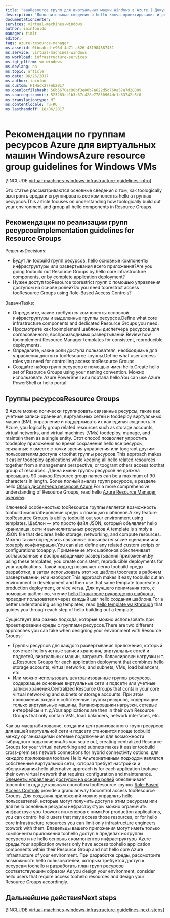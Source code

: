 ```yaml
---
title: "aaaResource групп для виртуальных машин Windows в Azure | Документы Microsoft"
description: "Дополнительные сведения о hello ключа проектирования и реализации руководства по развертыванию групп ресурсов в службах инфраструктуры Azure."
documentationcenter: 
services: virtual-machines-windows
author: iainfoulds
manager: timlt
editor: 
tags: azure-resource-manager
ms.assetid: 0fbcabcd-e96d-4d71-a526-431984887451
ms.service: virtual-machines-windows
ms.workload: infrastructure-services
ms.tgt_pltfrm: vm-windows
ms.devlang: na
ms.topic: article
ms.date: 06/26/2017
ms.author: iainfou
ms.custom: H1Hack27Feb2017
ms.openlocfilehash: 56b5670ec98bf3e80b7a622d5d760a57a7d20809
ms.sourcegitcommit: 523283cc1b3c37c428e77850964dc1c33742c5f0
ms.translationtype: MT
ms.contentlocale: ru-RU
ms.lasthandoff: 10/06/2017
---
```

# <a name="azure-resource-group-guidelines-for-windows-vms"></a><span data-ttu-id="bc982-103">Рекомендации по группам ресурсов Azure для виртуальных машин Windows</span><span class="sxs-lookup"><span data-stu-id="bc982-103">Azure resource group guidelines for Windows VMs</span></span>

[!INCLUDE [virtual-machines-windows-infrastructure-guidelines-intro](../../../includes/virtual-machines-windows-infrastructure-guidelines-intro.md)]

<span data-ttu-id="bc982-104">Это статье рассматриваются основные сведения о том, как toologically выстроить среды и сгруппировать все компоненты hello в группах ресурсов.</span><span class="sxs-lookup"><span data-stu-id="bc982-104">This article focuses on understanding how toologically build out your environment and group all hello components in Resource Groups.</span></span>

## <a name="implementation-guidelines-for-resource-groups"></a><span data-ttu-id="bc982-105">Рекомендации по реализации групп ресурсов</span><span class="sxs-lookup"><span data-stu-id="bc982-105">Implementation guidelines for Resource Groups</span></span>
<span data-ttu-id="bc982-106">Решения</span><span class="sxs-lookup"><span data-stu-id="bc982-106">Decisions:</span></span>

* <span data-ttu-id="bc982-107">Будут ли toobuild групп ресурсов, hello основные компоненты инфраструктуры или развертывания всего приложения?</span><span class="sxs-lookup"><span data-stu-id="bc982-107">Are you going toobuild out Resource Groups by hello core infrastructure components, or by complete application deployment?</span></span>
* <span data-ttu-id="bc982-108">Нужен доступ tooResource toorestrict групп с помощью управления доступом на основе ролей?</span><span class="sxs-lookup"><span data-stu-id="bc982-108">Do you need toorestrict access tooResource Groups using Role-Based Access Controls?</span></span>

<span data-ttu-id="bc982-109">Задачи</span><span class="sxs-lookup"><span data-stu-id="bc982-109">Tasks:</span></span>

* <span data-ttu-id="bc982-110">Определите, какие требуются компоненты основной инфраструктуры и выделенные группы ресурсов.</span><span class="sxs-lookup"><span data-stu-id="bc982-110">Define what core infrastructure components and dedicated Resource Groups you need.</span></span>
* <span data-ttu-id="bc982-111">Просмотрите как tooimplement шаблоны диспетчера ресурсов для согласованного, воспроизводимых развертываний.</span><span class="sxs-lookup"><span data-stu-id="bc982-111">Review how tooimplement Resource Manager templates for consistent, reproducible deployments.</span></span>
* <span data-ttu-id="bc982-112">Определите, какие роли доступа пользователя, необходимые для управления доступ к tooResource группы.</span><span class="sxs-lookup"><span data-stu-id="bc982-112">Define what user access roles you need for controlling access tooResource Groups.</span></span>
* <span data-ttu-id="bc982-113">Создайте набор групп ресурсов с помощью имен hello.</span><span class="sxs-lookup"><span data-stu-id="bc982-113">Create hello set of Resource Groups using your naming convention.</span></span> <span data-ttu-id="bc982-114">Можно использовать Azure PowerShell или портала hello.</span><span class="sxs-lookup"><span data-stu-id="bc982-114">You can use Azure PowerShell or hello portal.</span></span>

## <a name="resource-groups"></a><span data-ttu-id="bc982-115">Группы ресурсов</span><span class="sxs-lookup"><span data-stu-id="bc982-115">Resource Groups</span></span>
<span data-ttu-id="bc982-116">В Azure можно логически группировать связанные ресурсы, такие как учетные записи хранения, виртуальных сетей и toodeploy виртуальных машин (ВМ), управление и поддерживать их как единая сущность.</span><span class="sxs-lookup"><span data-stu-id="bc982-116">In Azure, you logically group related resources such as storage accounts, virtual networks, and virtual machines (VMs) toodeploy, manage, and maintain them as a single entity.</span></span> <span data-ttu-id="bc982-117">Этот способ позволяет упростить toodeploy приложения во время сохранения hello все ресурсы, связанные с вместе с точки зрения управления или toogrant другим пользователям доступа к toothat группы ресурсов.</span><span class="sxs-lookup"><span data-stu-id="bc982-117">This approach makes it easier toodeploy applications while keeping all hello related resources together from a management perspective, or toogrant others access toothat group of resources.</span></span> <span data-ttu-id="bc982-118">Длина имени группы ресурсов не должна превышать 90 знаков.</span><span class="sxs-lookup"><span data-stu-id="bc982-118">Resource group names can be a maximum of 90 characters in length.</span></span> <span data-ttu-id="bc982-119">Более полный анализ групп ресурсов, в разделе hello [Обзор диспетчера ресурсов Azure](../../azure-resource-manager/resource-group-overview.md).</span><span class="sxs-lookup"><span data-stu-id="bc982-119">For a more comprehensive understanding of Resource Groups, read hello [Azure Resource Manager overview](../../azure-resource-manager/resource-group-overview.md).</span></span>

<span data-ttu-id="bc982-120">Ключевой особенностью tooResource группы является возможность toobuild масштабирование среды с помощью шаблонов.</span><span class="sxs-lookup"><span data-stu-id="bc982-120">A key feature tooResource Groups is ability toobuild out your environment using templates.</span></span> <span data-ttu-id="bc982-121">Шаблон — это просто файл JSON, который объявляет hello хранилища, сети и вычислительных ресурсов.</span><span class="sxs-lookup"><span data-stu-id="bc982-121">A template is simply a JSON file that declares hello storage, networking, and compute resources.</span></span> <span data-ttu-id="bc982-122">Можно также определить связанные пользовательские сценарии или tooapply конфигурации.</span><span class="sxs-lookup"><span data-stu-id="bc982-122">You can also define any related custom scripts or configurations tooapply.</span></span> <span data-ttu-id="bc982-123">Применение этих шаблонов обеспечивает согласованные и воспроизводимые развертывания приложений.</span><span class="sxs-lookup"><span data-stu-id="bc982-123">By using these templates, you create consistent, reproducible deployments for your applications.</span></span> <span data-ttu-id="bc982-124">Такой подход позволяет легко toobuild среды разработки, а затем использовать этот же шаблон toocreate в рабочем развертывании, или наоборот.</span><span class="sxs-lookup"><span data-stu-id="bc982-124">This approach makes it easy toobuild out an environment in development and then use that same template toocreate a production deployment, or vice versa.</span></span> <span data-ttu-id="bc982-125">Для лучшего понимания того, с помощью шаблонов, чтение [hello Пошаговое руководство шаблона](../../azure-resource-manager/resource-manager-template-walkthrough.md) , проводит пользователя через каждый шаг hello создания шаблона.</span><span class="sxs-lookup"><span data-stu-id="bc982-125">For a better understanding using templates, read [hello template walkthrough](../../azure-resource-manager/resource-manager-template-walkthrough.md) that guides you through each step of hello building out a template.</span></span>

<span data-ttu-id="bc982-126">Существует два разных подхода, которые можно использовать при проектировании среды с группами ресурсов.</span><span class="sxs-lookup"><span data-stu-id="bc982-126">There are two different approaches you can take when designing your environment with Resource Groups:</span></span>

* <span data-ttu-id="bc982-127">Группы ресурсов для каждого развертывания приложения, который сочетает hello учетные записи хранения, виртуальных сетей и подсетей, виртуальных машин, загрузить балансировки нагрузки и т. д.</span><span class="sxs-lookup"><span data-stu-id="bc982-127">Resource Groups for each application deployment that combines hello storage accounts, virtual networks, and subnets, VMs, load balancers, etc.</span></span>
* <span data-ttu-id="bc982-128">Или можно использовать централизованные группы ресурсов, содержащие основные виртуальные сети и подсети или учетные записи хранения.</span><span class="sxs-lookup"><span data-stu-id="bc982-128">Centralized Resource Groups that contain your core virtual networking and subnets or storage accounts.</span></span> <span data-ttu-id="bc982-129">При этом приложения входят в собственные группы ресурсов, содержащие только виртуальные машины, балансировщики нагрузки, сетевые интерфейсы и т. д.</span><span class="sxs-lookup"><span data-stu-id="bc982-129">Your applications are then in their own Resource Groups that only contain VMs, load balancers, network interfaces, etc.</span></span>

<span data-ttu-id="bc982-130">Как вы масштабирование, создании централизованного групп ресурсов для вашей виртуальной сети и подсети становится проще toobuild между организациями сетевые подключения для возможности гибридного подключения.</span><span class="sxs-lookup"><span data-stu-id="bc982-130">As you scale out, creating centralized Resource Groups for your virtual networking and subnets makes it easier toobuild cross-premises network connections for hybrid connectivity options.</span></span> <span data-ttu-id="bc982-131">для каждого приложения toohave Hello Альтернативным подходом является собственные виртуальной сети, которая требует настройки и обслуживания.</span><span class="sxs-lookup"><span data-stu-id="bc982-131">hello alternative approach is for each application toohave their own virtual network that requires configuration and maintenance.</span></span>  <span data-ttu-id="bc982-132">[Элементы управления доступом на основе ролей](../../active-directory/role-based-access-control-what-is.md) обеспечивает toocontrol входа детальным способом tooResource группы.</span><span class="sxs-lookup"><span data-stu-id="bc982-132">[Role-Based Access Controls](../../active-directory/role-based-access-control-what-is.md) provide a granular way toocontrol access tooResource Groups.</span></span> <span data-ttu-id="bc982-133">Для создания приложений можно управлять hello пользователей, которые могут получить доступ к этим ресурсам или для hello основные ресурсы инфраструктуры можно ограничить инфраструктуры toowork инженеров с ними.</span><span class="sxs-lookup"><span data-stu-id="bc982-133">For production applications, you can control hello users that may access those resources, or for hello core infrastructure resources you can limit only infrastructure engineers toowork with them.</span></span> <span data-ttu-id="bc982-134">Владельцы вашего приложения могут иметь только компоненты приложения toohello доступ в пределах их группы ресурсов и не hello основных компонентов инфраструктуры Azure среды.</span><span class="sxs-lookup"><span data-stu-id="bc982-134">Your application owners only have access toohello application components within their Resource Group and not hello core Azure infrastructure of your environment.</span></span> <span data-ttu-id="bc982-135">При разработке среды, рассмотрите возможность hello пользователей, которым требуется доступ к ресурсам toohello и разработать план групп ресурсов соответствующим образом.</span><span class="sxs-lookup"><span data-stu-id="bc982-135">As you design your environment, consider hello users that require access toohello resources and design your Resource Groups accordingly.</span></span> 

## <a name="next-steps"></a><span data-ttu-id="bc982-136">Дальнейшие действия</span><span class="sxs-lookup"><span data-stu-id="bc982-136">Next steps</span></span>
[!INCLUDE [virtual-machines-windows-infrastructure-guidelines-next-steps](../../../includes/virtual-machines-windows-infrastructure-guidelines-next-steps.md)]

